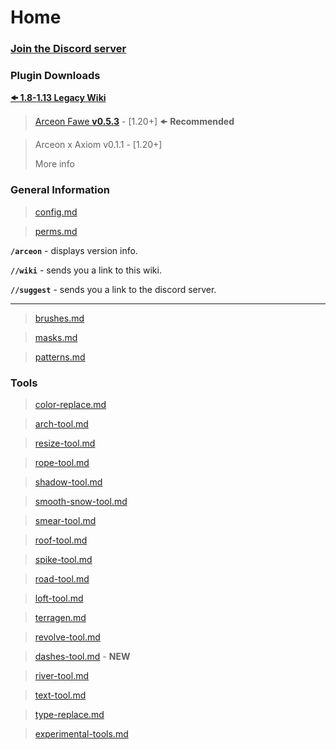 # Home

### [**Join the Discord server**](https://discordapp.com/invite/jpRVrjd)

### **Plugin Downloads**

[**🠜 1.8-1.13 Legacy Wiki**](https://github.com/Brennian/Arceon/wiki)

> [Arceon Fawe **v0.5.3**](https://www.patreon.com/posts/arceon-0-5-1-1-1-123837897) - \[1.20+] 🠜 **Recommended**

> Arceon x Axiom v0.1.1 - \[1.20+]&#x20;
>
> More info

### **General Information**

> [config.md](general-information/config.md "mention")

> [perms.md](general-information/perms.md "mention")

**`/arceon`** - displays version info.

**`//wiki`** - sends you a link to this wiki.

**`//suggest`** - sends you a link to the discord server.

***

> [brushes.md](general-information/brushes.md "mention")

> [masks.md](general-information/masks.md "mention")

> [patterns.md](general-information/patterns.md "mention")&#x20;

### **Tools**

> [color-replace.md](tools/color-replace.md "mention")

> [arch-tool.md](tools/arch-tool.md "mention")

> [resize-tool.md](tools/resize-tool.md "mention")

> [rope-tool.md](tools/rope-tool.md "mention")

> [shadow-tool.md](tools/shadow-tool.md "mention")

> [smooth-snow-tool.md](tools/smooth-snow-tool.md "mention")

> [smear-tool.md](tools/smear-tool.md "mention")

> [roof-tool.md](tools/roof-tool.md "mention")

> [spike-tool.md](tools/spike-tool.md "mention")

> [road-tool.md](tools/road-tool.md "mention")

> [loft-tool.md](tools/loft-tool.md "mention")

> [terragen.md](tools/terragen.md "mention")

> [revolve-tool.md](tools/revolve-tool.md "mention")

> [dashes-tool.md](tools/dashes-tool.md "mention") - **NEW**

> [river-tool.md](tools/river-tool.md "mention")

> [text-tool.md](tools/text-tool.md "mention")

> [type-replace.md](tools/type-replace.md "mention")

> [experimental-tools.md](experimental-tools.md "mention")
